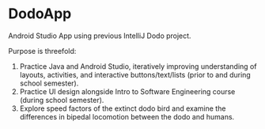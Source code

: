 # DodoApp
Android Studio App using previous IntelliJ Dodo project.

Purpose is threefold:
  1. Practice Java and Android Studio, iteratively improving understanding of layouts, activities, and interactive buttons/text/lists (prior to and during school semester).
  2. Practice UI design alongside Intro to Software Engineering course (during school semester).
  3. Explore speed factors of the extinct dodo bird and examine the differences in bipedal locomotion between the dodo and humans.
